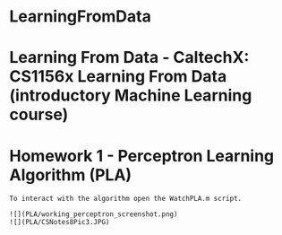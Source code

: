 LearningFromData
================

# Learning From Data - CaltechX: CS1156x Learning From Data (introductory Machine Learning course)

# Homework 1 - Perceptron Learning Algorithm (PLA)

	To interact with the algorithm open the WatchPLA.m script.

	![](PLA/working_perceptron_screenshot.png)
	![](PLA/CSNotes8Pic3.JPG)